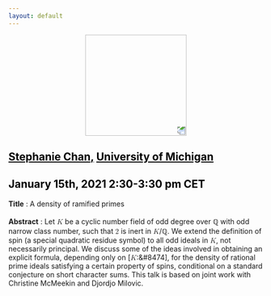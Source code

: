 ```yaml
---
layout: default
---
```


<p align="center">
  <img width="200" height="200" style="transform: rotate(0.5turn);" src="https://upload.wikimedia.org/wikipedia/commons/1/18/Rational_points_of_bounded_height_outside_the_27_lines_on_Clebsch%27s_diagonal_cubic_surface.png">
</p>

## <a href="http://www-personal.umich.edu/~ytchan/" style="color:black">Stephanie Chan,</a> <a href="https://lsa.umich.edu/math" style="color:black">University of Michigan</a>
## <c style="color:black">January 15th, 2021  2:30-3:30 pm CET</c>

<b>Title</b> : A density of ramified primes
<br>
<br>
<b>Abstract</b> : Let <math><mi>K</mi></math> be a cyclic number field of odd degree over &#8474; with odd narrow class number, such that <math><mi>2</mi></math> is inert in <math><mi>K</mi></math>/&#8474;. We extend the definition of spin (a special quadratic residue symbol) to all odd ideals in <math><mi>K</mi></math>, not necessarily principal. We discuss some of the ideas involved in obtaining an explicit formula, depending only on [<math><mi>K</mi></math>:&#8474], for the density of rational prime ideals satisfying a certain property of spins, conditional on a standard conjecture on short character sums. This talk is based on joint work with Christine McMeekin and Djordjo Milovic.

